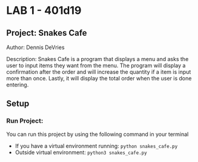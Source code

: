 # LAB 1 - 401d19
## Project: Snakes Cafe
Author: Dennis DeVries

Description: Snakes Cafe is a program that displays a menu and asks the user to input items they want from the menu. The program will display a confirmation after the order and will increase the quantity if a item is input more than once. Lastly, it will display the total order when the user is done entering.

## Setup

### Run Project:
You can run this project by using the following command in your terminal

- If you have a virtual environment running: `python snakes_cafe.py`
- Outside virtual environment: `python3 snakes_cafe.py`

